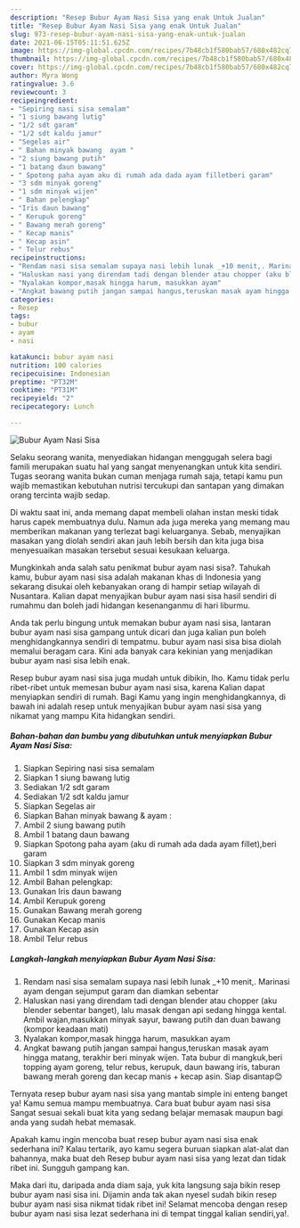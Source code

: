 ```yaml
---
description: "Resep Bubur Ayam Nasi Sisa yang enak Untuk Jualan"
title: "Resep Bubur Ayam Nasi Sisa yang enak Untuk Jualan"
slug: 973-resep-bubur-ayam-nasi-sisa-yang-enak-untuk-jualan
date: 2021-06-15T05:11:51.625Z
image: https://img-global.cpcdn.com/recipes/7b48cb1f580bab57/680x482cq70/bubur-ayam-nasi-sisa-foto-resep-utama.jpg
thumbnail: https://img-global.cpcdn.com/recipes/7b48cb1f580bab57/680x482cq70/bubur-ayam-nasi-sisa-foto-resep-utama.jpg
cover: https://img-global.cpcdn.com/recipes/7b48cb1f580bab57/680x482cq70/bubur-ayam-nasi-sisa-foto-resep-utama.jpg
author: Myra Wong
ratingvalue: 3.6
reviewcount: 3
recipeingredient:
- "Sepiring nasi sisa semalam"
- "1 siung bawang lutig"
- "1/2 sdt garam"
- "1/2 sdt kaldu jamur"
- "Segelas air"
- " Bahan minyak bawang  ayam "
- "2 siung bawang putih"
- "1 batang daun bawang"
- " Spotong paha ayam aku di rumah ada dada ayam filletberi garam"
- "3 sdm minyak goreng"
- "1 sdm minyak wijen"
- " Bahan pelengkap"
- "Iris daun bawang"
- " Kerupuk goreng"
- " Bawang merah goreng"
- " Kecap manis"
- " Kecap asin"
- " Telur rebus"
recipeinstructions:
- "Rendam nasi sisa semalam supaya nasi lebih lunak _+10 menit,. Marinasi ayam dengan sejumput garam dan diamkan sebentar"
- "Haluskan nasi yang direndam tadi dengan blender atau chopper (aku blender sebentar banget), lalu masak dengan api sedang hingga kental. Ambil wajan,masukkan minyak sayur, bawang putih dan duan bawang (kompor keadaan mati)"
- "Nyalakan kompor,masak hingga harum, masukkan ayam"
- "Angkat bawang putih jangan sampai hangus,teruskan masak ayam hingga matang, terakhir beri minyak wijen. Tata bubur di mangkuk,beri topping ayam goreng, telur rebus, kerupuk, daun bawang iris, taburan bawang merah goreng dan kecap manis + kecap asin. Siap disantap😊"
categories:
- Resep
tags:
- bubur
- ayam
- nasi

katakunci: bubur ayam nasi 
nutrition: 100 calories
recipecuisine: Indonesian
preptime: "PT32M"
cooktime: "PT31M"
recipeyield: "2"
recipecategory: Lunch

---
```



![Bubur Ayam Nasi Sisa](https://img-global.cpcdn.com/recipes/7b48cb1f580bab57/680x482cq70/bubur-ayam-nasi-sisa-foto-resep-utama.jpg)

Selaku seorang wanita, menyediakan hidangan menggugah selera bagi famili merupakan suatu hal yang sangat menyenangkan untuk kita sendiri. Tugas seorang  wanita bukan cuman menjaga rumah saja, tetapi kamu pun wajib memastikan kebutuhan nutrisi tercukupi dan santapan yang dimakan orang tercinta wajib sedap.

Di waktu  saat ini, anda memang dapat membeli olahan instan meski tidak harus capek membuatnya dulu. Namun ada juga mereka yang memang mau memberikan makanan yang terlezat bagi keluarganya. Sebab, menyajikan masakan yang diolah sendiri akan jauh lebih bersih dan kita juga bisa menyesuaikan masakan tersebut sesuai kesukaan keluarga. 



Mungkinkah anda salah satu penikmat bubur ayam nasi sisa?. Tahukah kamu, bubur ayam nasi sisa adalah makanan khas di Indonesia yang sekarang disukai oleh kebanyakan orang di hampir setiap wilayah di Nusantara. Kalian dapat menyajikan bubur ayam nasi sisa hasil sendiri di rumahmu dan boleh jadi hidangan kesenanganmu di hari liburmu.

Anda tak perlu bingung untuk memakan bubur ayam nasi sisa, lantaran bubur ayam nasi sisa gampang untuk dicari dan juga kalian pun boleh menghidangkannya sendiri di tempatmu. bubur ayam nasi sisa bisa diolah memalui beragam cara. Kini ada banyak cara kekinian yang menjadikan bubur ayam nasi sisa lebih enak.

Resep bubur ayam nasi sisa juga mudah untuk dibikin, lho. Kamu tidak perlu ribet-ribet untuk memesan bubur ayam nasi sisa, karena Kalian dapat menyiapkan sendiri di rumah. Bagi Kamu yang ingin menghidangkannya, di bawah ini adalah resep untuk menyajikan bubur ayam nasi sisa yang nikamat yang mampu Kita hidangkan sendiri.

<!--inarticleads1-->

##### Bahan-bahan dan bumbu yang dibutuhkan untuk menyiapkan Bubur Ayam Nasi Sisa:

1. Siapkan Sepiring nasi sisa semalam
1. Siapkan 1 siung bawang lutig
1. Sediakan 1/2 sdt garam
1. Sediakan 1/2 sdt kaldu jamur
1. Siapkan Segelas air
1. Siapkan  Bahan minyak bawang &amp; ayam :
1. Ambil 2 siung bawang putih
1. Ambil 1 batang daun bawang
1. Siapkan  Spotong paha ayam (aku di rumah ada dada ayam fillet),beri garam
1. Siapkan 3 sdm minyak goreng
1. Ambil 1 sdm minyak wijen
1. Ambil  Bahan pelengkap:
1. Gunakan Iris daun bawang
1. Ambil  Kerupuk goreng
1. Gunakan  Bawang merah goreng
1. Gunakan  Kecap manis
1. Gunakan  Kecap asin
1. Ambil  Telur rebus




<!--inarticleads2-->

##### Langkah-langkah menyiapkan Bubur Ayam Nasi Sisa:

1. Rendam nasi sisa semalam supaya nasi lebih lunak _+10 menit,. Marinasi ayam dengan sejumput garam dan diamkan sebentar
1. Haluskan nasi yang direndam tadi dengan blender atau chopper (aku blender sebentar banget), lalu masak dengan api sedang hingga kental. Ambil wajan,masukkan minyak sayur, bawang putih dan duan bawang (kompor keadaan mati)
1. Nyalakan kompor,masak hingga harum, masukkan ayam
1. Angkat bawang putih jangan sampai hangus,teruskan masak ayam hingga matang, terakhir beri minyak wijen. Tata bubur di mangkuk,beri topping ayam goreng, telur rebus, kerupuk, daun bawang iris, taburan bawang merah goreng dan kecap manis + kecap asin. Siap disantap😊




Ternyata resep bubur ayam nasi sisa yang mantab simple ini enteng banget ya! Kamu semua mampu membuatnya. Cara buat bubur ayam nasi sisa Sangat sesuai sekali buat kita yang sedang belajar memasak maupun bagi anda yang sudah hebat memasak.

Apakah kamu ingin mencoba buat resep bubur ayam nasi sisa enak sederhana ini? Kalau tertarik, ayo kamu segera buruan siapkan alat-alat dan bahannya, maka buat deh Resep bubur ayam nasi sisa yang lezat dan tidak ribet ini. Sungguh gampang kan. 

Maka dari itu, daripada anda diam saja, yuk kita langsung saja bikin resep bubur ayam nasi sisa ini. Dijamin anda tak akan nyesel sudah bikin resep bubur ayam nasi sisa nikmat tidak ribet ini! Selamat mencoba dengan resep bubur ayam nasi sisa lezat sederhana ini di tempat tinggal kalian sendiri,ya!.

